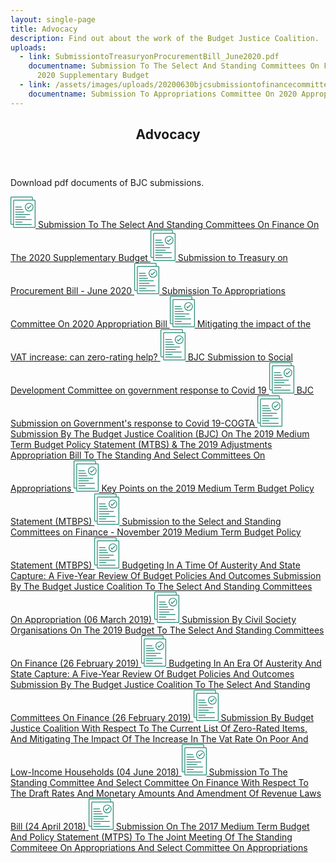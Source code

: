 ```yaml
---
layout: single-page
title: Advocacy
description: Find out about the work of the Budget Justice Coalition.
uploads:
  - link: SubmissiontoTreasuryonProcurementBill_June2020.pdf
    documentname: Submission To The Select And Standing Committees On Finance On The
      2020 Supplementary Budget
  - link: /assets/images/uploads/20200630bjcsubmissiontofinancecommitteesonsupplementarybudget.pdf
    documentname: Submission To Appropriations Committee On 2020 Appropriation Bill
---
```


<div class="component-wrapper">
  <div class="content-container">
    <header class="header-cta">
      <h2 class="section-header">Advocacy</h2>
    </header>
    <!-- <article class="bottom-margin">
      <p>Download pdf documents of BJC submissions.</p>
      {% for pdf in page.uploads %}
      <a href="{{ pdf.link }}" class="download-link" download>
        <svg xmlns="http://www.w3.org/2000/svg" width="40" height="50" viewBox="0 0 40 50"><title>document</title><g id="ae05b3af-da16-4236-99d2-0726b6765807" data-name="Layer 2"><g id="bf02b67b-9ad3-4ecd-b59f-7ad7a3fe1c9e" data-name="Layer 1"><path d="M38.39,5.06H35.73V1.63A1.62,1.62,0,0,0,34.12,0H1.62A1.62,1.62,0,0,0,0,1.63V43.31a1.62,1.62,0,0,0,1.62,1.62H4.28v3.44A1.62,1.62,0,0,0,5.89,50h32.5A1.62,1.62,0,0,0,40,48.37V6.7a1.63,1.63,0,0,0-1.61-1.64ZM1.62,43.71a.4.4,0,0,1-.41-.4V1.63a.41.41,0,0,1,.41-.41h32.5a.41.41,0,0,1,.4.41V5.06H5.89A1.63,1.63,0,0,0,4.28,6.7v37Zm37.17,4.66a.41.41,0,0,1-.4.41H5.89a.42.42,0,0,1-.41-.41V6.7a.41.41,0,0,1,.41-.41h32.5a.4.4,0,0,1,.4.41Z" fill="#238a74"/><path d="M30,9.91a6.89,6.89,0,1,0,6.8,6.89A6.86,6.86,0,0,0,30,9.91Zm0,12.55A5.67,5.67,0,1,1,35.6,16.8,5.64,5.64,0,0,1,30,22.46Z" fill="#238a74"/><path d="M32.44,14.07l-4,4-.8-1.39a.59.59,0,0,0-.82-.22.6.6,0,0,0-.22.83L27.8,19.4a.65.65,0,0,0,.45.3h.08a.56.56,0,0,0,.42-.18l4.54-4.59a.6.6,0,0,0,0-.86.59.59,0,0,0-.85,0Z" fill="#238a74"/><path d="M8.08,17.22h9.48a.61.61,0,0,0,0-1.22H8.08a.61.61,0,0,0,0,1.22Z" fill="#238a74"/><path d="M8.08,21.21H19.53a.61.61,0,0,0,.61-.61.61.61,0,0,0-.61-.61H8.08a.61.61,0,0,0-.61.61A.61.61,0,0,0,8.08,21.21Z" fill="#238a74"/><path d="M8.08,25.2H21.6a.62.62,0,0,0,0-1.23H8.08a.62.62,0,0,0,0,1.23Z" fill="#238a74"/><path d="M8.08,29.18H30.8a.61.61,0,0,0,.61-.61A.61.61,0,0,0,30.8,28H8.08a.61.61,0,0,0-.61.61A.61.61,0,0,0,8.08,29.18Z" fill="#238a74"/><path d="M8.08,33.18H23.76a.61.61,0,0,0,0-1.22H8.08a.61.61,0,0,0,0,1.22Z" fill="#238a74"/><path d="M33.43,36H8.08a.61.61,0,0,0,0,1.22H33.43a.61.61,0,1,0,0-1.22Z" fill="#238a74"/><path d="M8.08,41.16H18.6a.61.61,0,0,0,0-1.22H8.08a.61.61,0,0,0,0,1.22Z" fill="#238a74"/><path d="M33.43,43.93H8.08a.61.61,0,0,0,0,1.22H33.43a.61.61,0,0,0,0-1.22Z" fill="#238a74"/></g></g></svg>
        {{ pdf.documentname }}
        {% endfor %}
      </a>
    </article> -->
    <article class="bottom-margin">
      <p>Download pdf documents of BJC submissions.</p>
      <a href="/assets/downloads/20200630BJCSUBMISSIONTOFINANCECOMMITTEESONSUPPLEMENTARYBUDGET.pdf" class="download-link" download>
        <svg xmlns="http://www.w3.org/2000/svg" width="40" height="50" viewBox="0 0 40 50"><title>document</title><g id="ae05b3af-da16-4236-99d2-0726b6765807" data-name="Layer 2"><g id="bf02b67b-9ad3-4ecd-b59f-7ad7a3fe1c9e" data-name="Layer 1"><path d="M38.39,5.06H35.73V1.63A1.62,1.62,0,0,0,34.12,0H1.62A1.62,1.62,0,0,0,0,1.63V43.31a1.62,1.62,0,0,0,1.62,1.62H4.28v3.44A1.62,1.62,0,0,0,5.89,50h32.5A1.62,1.62,0,0,0,40,48.37V6.7a1.63,1.63,0,0,0-1.61-1.64ZM1.62,43.71a.4.4,0,0,1-.41-.4V1.63a.41.41,0,0,1,.41-.41h32.5a.41.41,0,0,1,.4.41V5.06H5.89A1.63,1.63,0,0,0,4.28,6.7v37Zm37.17,4.66a.41.41,0,0,1-.4.41H5.89a.42.42,0,0,1-.41-.41V6.7a.41.41,0,0,1,.41-.41h32.5a.4.4,0,0,1,.4.41Z" fill="#238a74"/><path d="M30,9.91a6.89,6.89,0,1,0,6.8,6.89A6.86,6.86,0,0,0,30,9.91Zm0,12.55A5.67,5.67,0,1,1,35.6,16.8,5.64,5.64,0,0,1,30,22.46Z" fill="#238a74"/><path d="M32.44,14.07l-4,4-.8-1.39a.59.59,0,0,0-.82-.22.6.6,0,0,0-.22.83L27.8,19.4a.65.65,0,0,0,.45.3h.08a.56.56,0,0,0,.42-.18l4.54-4.59a.6.6,0,0,0,0-.86.59.59,0,0,0-.85,0Z" fill="#238a74"/><path d="M8.08,17.22h9.48a.61.61,0,0,0,0-1.22H8.08a.61.61,0,0,0,0,1.22Z" fill="#238a74"/><path d="M8.08,21.21H19.53a.61.61,0,0,0,.61-.61.61.61,0,0,0-.61-.61H8.08a.61.61,0,0,0-.61.61A.61.61,0,0,0,8.08,21.21Z" fill="#238a74"/><path d="M8.08,25.2H21.6a.62.62,0,0,0,0-1.23H8.08a.62.62,0,0,0,0,1.23Z" fill="#238a74"/><path d="M8.08,29.18H30.8a.61.61,0,0,0,.61-.61A.61.61,0,0,0,30.8,28H8.08a.61.61,0,0,0-.61.61A.61.61,0,0,0,8.08,29.18Z" fill="#238a74"/><path d="M8.08,33.18H23.76a.61.61,0,0,0,0-1.22H8.08a.61.61,0,0,0,0,1.22Z" fill="#238a74"/><path d="M33.43,36H8.08a.61.61,0,0,0,0,1.22H33.43a.61.61,0,1,0,0-1.22Z" fill="#238a74"/><path d="M8.08,41.16H18.6a.61.61,0,0,0,0-1.22H8.08a.61.61,0,0,0,0,1.22Z" fill="#238a74"/><path d="M33.43,43.93H8.08a.61.61,0,0,0,0,1.22H33.43a.61.61,0,0,0,0-1.22Z" fill="#238a74"/></g></g></svg>
        Submission To The Select And Standing Committees On Finance On The 2020 Supplementary Budget
      </a>
      <a href="/assets/downloads/SubmissiontoTreasuryonProcurementBill_June2020.pdf" class="download-link" download>
        <svg xmlns="http://www.w3.org/2000/svg" width="40" height="50" viewBox="0 0 40 50"><title>document</title><g id="ae05b3af-da16-4236-99d2-0726b6765807" data-name="Layer 2"><g id="bf02b67b-9ad3-4ecd-b59f-7ad7a3fe1c9e" data-name="Layer 1"><path d="M38.39,5.06H35.73V1.63A1.62,1.62,0,0,0,34.12,0H1.62A1.62,1.62,0,0,0,0,1.63V43.31a1.62,1.62,0,0,0,1.62,1.62H4.28v3.44A1.62,1.62,0,0,0,5.89,50h32.5A1.62,1.62,0,0,0,40,48.37V6.7a1.63,1.63,0,0,0-1.61-1.64ZM1.62,43.71a.4.4,0,0,1-.41-.4V1.63a.41.41,0,0,1,.41-.41h32.5a.41.41,0,0,1,.4.41V5.06H5.89A1.63,1.63,0,0,0,4.28,6.7v37Zm37.17,4.66a.41.41,0,0,1-.4.41H5.89a.42.42,0,0,1-.41-.41V6.7a.41.41,0,0,1,.41-.41h32.5a.4.4,0,0,1,.4.41Z" fill="#238a74"/><path d="M30,9.91a6.89,6.89,0,1,0,6.8,6.89A6.86,6.86,0,0,0,30,9.91Zm0,12.55A5.67,5.67,0,1,1,35.6,16.8,5.64,5.64,0,0,1,30,22.46Z" fill="#238a74"/><path d="M32.44,14.07l-4,4-.8-1.39a.59.59,0,0,0-.82-.22.6.6,0,0,0-.22.83L27.8,19.4a.65.65,0,0,0,.45.3h.08a.56.56,0,0,0,.42-.18l4.54-4.59a.6.6,0,0,0,0-.86.59.59,0,0,0-.85,0Z" fill="#238a74"/><path d="M8.08,17.22h9.48a.61.61,0,0,0,0-1.22H8.08a.61.61,0,0,0,0,1.22Z" fill="#238a74"/><path d="M8.08,21.21H19.53a.61.61,0,0,0,.61-.61.61.61,0,0,0-.61-.61H8.08a.61.61,0,0,0-.61.61A.61.61,0,0,0,8.08,21.21Z" fill="#238a74"/><path d="M8.08,25.2H21.6a.62.62,0,0,0,0-1.23H8.08a.62.62,0,0,0,0,1.23Z" fill="#238a74"/><path d="M8.08,29.18H30.8a.61.61,0,0,0,.61-.61A.61.61,0,0,0,30.8,28H8.08a.61.61,0,0,0-.61.61A.61.61,0,0,0,8.08,29.18Z" fill="#238a74"/><path d="M8.08,33.18H23.76a.61.61,0,0,0,0-1.22H8.08a.61.61,0,0,0,0,1.22Z" fill="#238a74"/><path d="M33.43,36H8.08a.61.61,0,0,0,0,1.22H33.43a.61.61,0,1,0,0-1.22Z" fill="#238a74"/><path d="M8.08,41.16H18.6a.61.61,0,0,0,0-1.22H8.08a.61.61,0,0,0,0,1.22Z" fill="#238a74"/><path d="M33.43,43.93H8.08a.61.61,0,0,0,0,1.22H33.43a.61.61,0,0,0,0-1.22Z" fill="#238a74"/></g></g></svg>
        Submission to Treasury on Procurement Bill - June 2020
      </a>
      <a href="/assets/downloads/Submission-To-Appropriations-Committee-On-2020-Appropriation-Bill-bjc.pdf" class="download-link" download>
        <svg xmlns="http://www.w3.org/2000/svg" width="40" height="50" viewBox="0 0 40 50"><title>document</title><g id="ae05b3af-da16-4236-99d2-0726b6765807" data-name="Layer 2"><g id="bf02b67b-9ad3-4ecd-b59f-7ad7a3fe1c9e" data-name="Layer 1"><path d="M38.39,5.06H35.73V1.63A1.62,1.62,0,0,0,34.12,0H1.62A1.62,1.62,0,0,0,0,1.63V43.31a1.62,1.62,0,0,0,1.62,1.62H4.28v3.44A1.62,1.62,0,0,0,5.89,50h32.5A1.62,1.62,0,0,0,40,48.37V6.7a1.63,1.63,0,0,0-1.61-1.64ZM1.62,43.71a.4.4,0,0,1-.41-.4V1.63a.41.41,0,0,1,.41-.41h32.5a.41.41,0,0,1,.4.41V5.06H5.89A1.63,1.63,0,0,0,4.28,6.7v37Zm37.17,4.66a.41.41,0,0,1-.4.41H5.89a.42.42,0,0,1-.41-.41V6.7a.41.41,0,0,1,.41-.41h32.5a.4.4,0,0,1,.4.41Z" fill="#238a74"/><path d="M30,9.91a6.89,6.89,0,1,0,6.8,6.89A6.86,6.86,0,0,0,30,9.91Zm0,12.55A5.67,5.67,0,1,1,35.6,16.8,5.64,5.64,0,0,1,30,22.46Z" fill="#238a74"/><path d="M32.44,14.07l-4,4-.8-1.39a.59.59,0,0,0-.82-.22.6.6,0,0,0-.22.83L27.8,19.4a.65.65,0,0,0,.45.3h.08a.56.56,0,0,0,.42-.18l4.54-4.59a.6.6,0,0,0,0-.86.59.59,0,0,0-.85,0Z" fill="#238a74"/><path d="M8.08,17.22h9.48a.61.61,0,0,0,0-1.22H8.08a.61.61,0,0,0,0,1.22Z" fill="#238a74"/><path d="M8.08,21.21H19.53a.61.61,0,0,0,.61-.61.61.61,0,0,0-.61-.61H8.08a.61.61,0,0,0-.61.61A.61.61,0,0,0,8.08,21.21Z" fill="#238a74"/><path d="M8.08,25.2H21.6a.62.62,0,0,0,0-1.23H8.08a.62.62,0,0,0,0,1.23Z" fill="#238a74"/><path d="M8.08,29.18H30.8a.61.61,0,0,0,.61-.61A.61.61,0,0,0,30.8,28H8.08a.61.61,0,0,0-.61.61A.61.61,0,0,0,8.08,29.18Z" fill="#238a74"/><path d="M8.08,33.18H23.76a.61.61,0,0,0,0-1.22H8.08a.61.61,0,0,0,0,1.22Z" fill="#238a74"/><path d="M33.43,36H8.08a.61.61,0,0,0,0,1.22H33.43a.61.61,0,1,0,0-1.22Z" fill="#238a74"/><path d="M8.08,41.16H18.6a.61.61,0,0,0,0-1.22H8.08a.61.61,0,0,0,0,1.22Z" fill="#238a74"/><path d="M33.43,43.93H8.08a.61.61,0,0,0,0,1.22H33.43a.61.61,0,0,0,0-1.22Z" fill="#238a74"/></g></g></svg>
        Submission To Appropriations Committee On 2020 Appropriation Bill
      </a>
      <a href="/assets/downloads/Mitigating-the-impact-of-VAT-increase-by-extending-zero-rating-IEJ-report-09-08-18.pdf" class="download-link" download>
        <svg xmlns="http://www.w3.org/2000/svg" width="40" height="50" viewBox="0 0 40 50"><title>document</title><g id="ae05b3af-da16-4236-99d2-0726b6765807" data-name="Layer 2"><g id="bf02b67b-9ad3-4ecd-b59f-7ad7a3fe1c9e" data-name="Layer 1"><path d="M38.39,5.06H35.73V1.63A1.62,1.62,0,0,0,34.12,0H1.62A1.62,1.62,0,0,0,0,1.63V43.31a1.62,1.62,0,0,0,1.62,1.62H4.28v3.44A1.62,1.62,0,0,0,5.89,50h32.5A1.62,1.62,0,0,0,40,48.37V6.7a1.63,1.63,0,0,0-1.61-1.64ZM1.62,43.71a.4.4,0,0,1-.41-.4V1.63a.41.41,0,0,1,.41-.41h32.5a.41.41,0,0,1,.4.41V5.06H5.89A1.63,1.63,0,0,0,4.28,6.7v37Zm37.17,4.66a.41.41,0,0,1-.4.41H5.89a.42.42,0,0,1-.41-.41V6.7a.41.41,0,0,1,.41-.41h32.5a.4.4,0,0,1,.4.41Z" fill="#238a74"/><path d="M30,9.91a6.89,6.89,0,1,0,6.8,6.89A6.86,6.86,0,0,0,30,9.91Zm0,12.55A5.67,5.67,0,1,1,35.6,16.8,5.64,5.64,0,0,1,30,22.46Z" fill="#238a74"/><path d="M32.44,14.07l-4,4-.8-1.39a.59.59,0,0,0-.82-.22.6.6,0,0,0-.22.83L27.8,19.4a.65.65,0,0,0,.45.3h.08a.56.56,0,0,0,.42-.18l4.54-4.59a.6.6,0,0,0,0-.86.59.59,0,0,0-.85,0Z" fill="#238a74"/><path d="M8.08,17.22h9.48a.61.61,0,0,0,0-1.22H8.08a.61.61,0,0,0,0,1.22Z" fill="#238a74"/><path d="M8.08,21.21H19.53a.61.61,0,0,0,.61-.61.61.61,0,0,0-.61-.61H8.08a.61.61,0,0,0-.61.61A.61.61,0,0,0,8.08,21.21Z" fill="#238a74"/><path d="M8.08,25.2H21.6a.62.62,0,0,0,0-1.23H8.08a.62.62,0,0,0,0,1.23Z" fill="#238a74"/><path d="M8.08,29.18H30.8a.61.61,0,0,0,.61-.61A.61.61,0,0,0,30.8,28H8.08a.61.61,0,0,0-.61.61A.61.61,0,0,0,8.08,29.18Z" fill="#238a74"/><path d="M8.08,33.18H23.76a.61.61,0,0,0,0-1.22H8.08a.61.61,0,0,0,0,1.22Z" fill="#238a74"/><path d="M33.43,36H8.08a.61.61,0,0,0,0,1.22H33.43a.61.61,0,1,0,0-1.22Z" fill="#238a74"/><path d="M8.08,41.16H18.6a.61.61,0,0,0,0-1.22H8.08a.61.61,0,0,0,0,1.22Z" fill="#238a74"/><path d="M33.43,43.93H8.08a.61.61,0,0,0,0,1.22H33.43a.61.61,0,0,0,0-1.22Z" fill="#238a74"/></g></g></svg>
        Mitigating the impact of the VAT increase: can zero-rating help?
      </a>
      <a href="/assets/downloads/BJC-Submission-to-Social-Development-Committee-on-government-response-to-Covid-19.pdf" class="download-link" download>
        <svg xmlns="http://www.w3.org/2000/svg" width="40" height="50" viewBox="0 0 40 50"><title>document</title><g id="ae05b3af-da16-4236-99d2-0726b6765807" data-name="Layer 2"><g id="bf02b67b-9ad3-4ecd-b59f-7ad7a3fe1c9e" data-name="Layer 1"><path d="M38.39,5.06H35.73V1.63A1.62,1.62,0,0,0,34.12,0H1.62A1.62,1.62,0,0,0,0,1.63V43.31a1.62,1.62,0,0,0,1.62,1.62H4.28v3.44A1.62,1.62,0,0,0,5.89,50h32.5A1.62,1.62,0,0,0,40,48.37V6.7a1.63,1.63,0,0,0-1.61-1.64ZM1.62,43.71a.4.4,0,0,1-.41-.4V1.63a.41.41,0,0,1,.41-.41h32.5a.41.41,0,0,1,.4.41V5.06H5.89A1.63,1.63,0,0,0,4.28,6.7v37Zm37.17,4.66a.41.41,0,0,1-.4.41H5.89a.42.42,0,0,1-.41-.41V6.7a.41.41,0,0,1,.41-.41h32.5a.4.4,0,0,1,.4.41Z" fill="#238a74"/><path d="M30,9.91a6.89,6.89,0,1,0,6.8,6.89A6.86,6.86,0,0,0,30,9.91Zm0,12.55A5.67,5.67,0,1,1,35.6,16.8,5.64,5.64,0,0,1,30,22.46Z" fill="#238a74"/><path d="M32.44,14.07l-4,4-.8-1.39a.59.59,0,0,0-.82-.22.6.6,0,0,0-.22.83L27.8,19.4a.65.65,0,0,0,.45.3h.08a.56.56,0,0,0,.42-.18l4.54-4.59a.6.6,0,0,0,0-.86.59.59,0,0,0-.85,0Z" fill="#238a74"/><path d="M8.08,17.22h9.48a.61.61,0,0,0,0-1.22H8.08a.61.61,0,0,0,0,1.22Z" fill="#238a74"/><path d="M8.08,21.21H19.53a.61.61,0,0,0,.61-.61.61.61,0,0,0-.61-.61H8.08a.61.61,0,0,0-.61.61A.61.61,0,0,0,8.08,21.21Z" fill="#238a74"/><path d="M8.08,25.2H21.6a.62.62,0,0,0,0-1.23H8.08a.62.62,0,0,0,0,1.23Z" fill="#238a74"/><path d="M8.08,29.18H30.8a.61.61,0,0,0,.61-.61A.61.61,0,0,0,30.8,28H8.08a.61.61,0,0,0-.61.61A.61.61,0,0,0,8.08,29.18Z" fill="#238a74"/><path d="M8.08,33.18H23.76a.61.61,0,0,0,0-1.22H8.08a.61.61,0,0,0,0,1.22Z" fill="#238a74"/><path d="M33.43,36H8.08a.61.61,0,0,0,0,1.22H33.43a.61.61,0,1,0,0-1.22Z" fill="#238a74"/><path d="M8.08,41.16H18.6a.61.61,0,0,0,0-1.22H8.08a.61.61,0,0,0,0,1.22Z" fill="#238a74"/><path d="M33.43,43.93H8.08a.61.61,0,0,0,0,1.22H33.43a.61.61,0,0,0,0-1.22Z" fill="#238a74"/></g></g></svg>
        BJC Submission to Social Development Committee on government response to Covid 19
      </a>
      <a href="/assets/downloads/BJC-Submission-on-Governments-response to-Covid-19-COGTA.pdf" class="download-link" download>
        <svg xmlns="http://www.w3.org/2000/svg" width="40" height="50" viewBox="0 0 40 50"><title>document</title><g id="ae05b3af-da16-4236-99d2-0726b6765807" data-name="Layer 2"><g id="bf02b67b-9ad3-4ecd-b59f-7ad7a3fe1c9e" data-name="Layer 1"><path d="M38.39,5.06H35.73V1.63A1.62,1.62,0,0,0,34.12,0H1.62A1.62,1.62,0,0,0,0,1.63V43.31a1.62,1.62,0,0,0,1.62,1.62H4.28v3.44A1.62,1.62,0,0,0,5.89,50h32.5A1.62,1.62,0,0,0,40,48.37V6.7a1.63,1.63,0,0,0-1.61-1.64ZM1.62,43.71a.4.4,0,0,1-.41-.4V1.63a.41.41,0,0,1,.41-.41h32.5a.41.41,0,0,1,.4.41V5.06H5.89A1.63,1.63,0,0,0,4.28,6.7v37Zm37.17,4.66a.41.41,0,0,1-.4.41H5.89a.42.42,0,0,1-.41-.41V6.7a.41.41,0,0,1,.41-.41h32.5a.4.4,0,0,1,.4.41Z" fill="#238a74"/><path d="M30,9.91a6.89,6.89,0,1,0,6.8,6.89A6.86,6.86,0,0,0,30,9.91Zm0,12.55A5.67,5.67,0,1,1,35.6,16.8,5.64,5.64,0,0,1,30,22.46Z" fill="#238a74"/><path d="M32.44,14.07l-4,4-.8-1.39a.59.59,0,0,0-.82-.22.6.6,0,0,0-.22.83L27.8,19.4a.65.65,0,0,0,.45.3h.08a.56.56,0,0,0,.42-.18l4.54-4.59a.6.6,0,0,0,0-.86.59.59,0,0,0-.85,0Z" fill="#238a74"/><path d="M8.08,17.22h9.48a.61.61,0,0,0,0-1.22H8.08a.61.61,0,0,0,0,1.22Z" fill="#238a74"/><path d="M8.08,21.21H19.53a.61.61,0,0,0,.61-.61.61.61,0,0,0-.61-.61H8.08a.61.61,0,0,0-.61.61A.61.61,0,0,0,8.08,21.21Z" fill="#238a74"/><path d="M8.08,25.2H21.6a.62.62,0,0,0,0-1.23H8.08a.62.62,0,0,0,0,1.23Z" fill="#238a74"/><path d="M8.08,29.18H30.8a.61.61,0,0,0,.61-.61A.61.61,0,0,0,30.8,28H8.08a.61.61,0,0,0-.61.61A.61.61,0,0,0,8.08,29.18Z" fill="#238a74"/><path d="M8.08,33.18H23.76a.61.61,0,0,0,0-1.22H8.08a.61.61,0,0,0,0,1.22Z" fill="#238a74"/><path d="M33.43,36H8.08a.61.61,0,0,0,0,1.22H33.43a.61.61,0,1,0,0-1.22Z" fill="#238a74"/><path d="M8.08,41.16H18.6a.61.61,0,0,0,0-1.22H8.08a.61.61,0,0,0,0,1.22Z" fill="#238a74"/><path d="M33.43,43.93H8.08a.61.61,0,0,0,0,1.22H33.43a.61.61,0,0,0,0-1.22Z" fill="#238a74"/></g></g></svg>
        BJC Submission on Government's response to Covid 19-COGTA
      </a>
      <a href="/assets/downloads/Final-2019-Appropriations-Submission-by-the-budget-justice-coalition.pdf" class="download-link" download>
        <svg xmlns="http://www.w3.org/2000/svg" width="40" height="50" viewBox="0 0 40 50"><title>document</title><g id="ae05b3af-da16-4236-99d2-0726b6765807" data-name="Layer 2"><g id="bf02b67b-9ad3-4ecd-b59f-7ad7a3fe1c9e" data-name="Layer 1"><path d="M38.39,5.06H35.73V1.63A1.62,1.62,0,0,0,34.12,0H1.62A1.62,1.62,0,0,0,0,1.63V43.31a1.62,1.62,0,0,0,1.62,1.62H4.28v3.44A1.62,1.62,0,0,0,5.89,50h32.5A1.62,1.62,0,0,0,40,48.37V6.7a1.63,1.63,0,0,0-1.61-1.64ZM1.62,43.71a.4.4,0,0,1-.41-.4V1.63a.41.41,0,0,1,.41-.41h32.5a.41.41,0,0,1,.4.41V5.06H5.89A1.63,1.63,0,0,0,4.28,6.7v37Zm37.17,4.66a.41.41,0,0,1-.4.41H5.89a.42.42,0,0,1-.41-.41V6.7a.41.41,0,0,1,.41-.41h32.5a.4.4,0,0,1,.4.41Z" fill="#238a74"/><path d="M30,9.91a6.89,6.89,0,1,0,6.8,6.89A6.86,6.86,0,0,0,30,9.91Zm0,12.55A5.67,5.67,0,1,1,35.6,16.8,5.64,5.64,0,0,1,30,22.46Z" fill="#238a74"/><path d="M32.44,14.07l-4,4-.8-1.39a.59.59,0,0,0-.82-.22.6.6,0,0,0-.22.83L27.8,19.4a.65.65,0,0,0,.45.3h.08a.56.56,0,0,0,.42-.18l4.54-4.59a.6.6,0,0,0,0-.86.59.59,0,0,0-.85,0Z" fill="#238a74"/><path d="M8.08,17.22h9.48a.61.61,0,0,0,0-1.22H8.08a.61.61,0,0,0,0,1.22Z" fill="#238a74"/><path d="M8.08,21.21H19.53a.61.61,0,0,0,.61-.61.61.61,0,0,0-.61-.61H8.08a.61.61,0,0,0-.61.61A.61.61,0,0,0,8.08,21.21Z" fill="#238a74"/><path d="M8.08,25.2H21.6a.62.62,0,0,0,0-1.23H8.08a.62.62,0,0,0,0,1.23Z" fill="#238a74"/><path d="M8.08,29.18H30.8a.61.61,0,0,0,.61-.61A.61.61,0,0,0,30.8,28H8.08a.61.61,0,0,0-.61.61A.61.61,0,0,0,8.08,29.18Z" fill="#238a74"/><path d="M8.08,33.18H23.76a.61.61,0,0,0,0-1.22H8.08a.61.61,0,0,0,0,1.22Z" fill="#238a74"/><path d="M33.43,36H8.08a.61.61,0,0,0,0,1.22H33.43a.61.61,0,1,0,0-1.22Z" fill="#238a74"/><path d="M8.08,41.16H18.6a.61.61,0,0,0,0-1.22H8.08a.61.61,0,0,0,0,1.22Z" fill="#238a74"/><path d="M33.43,43.93H8.08a.61.61,0,0,0,0,1.22H33.43a.61.61,0,0,0,0-1.22Z" fill="#238a74"/></g></g></svg>
        Submission By The Budget Justice Coalition (BJC) On The 2019 Medium Term Budget Policy Statement (MTBS) &amp; The 2019 Adjustments Appropriation Bill To The Standing And Select Committees On Appropriations
      </a>
      <a href="/assets/downloads/2019-11-BJC-Key-Points-from-the-MTBPS.pdf" class="download-link" download>
        <svg xmlns="http://www.w3.org/2000/svg" width="40" height="50" viewBox="0 0 40 50"><title>document</title><g id="ae05b3af-da16-4236-99d2-0726b6765807" data-name="Layer 2"><g id="bf02b67b-9ad3-4ecd-b59f-7ad7a3fe1c9e" data-name="Layer 1"><path d="M38.39,5.06H35.73V1.63A1.62,1.62,0,0,0,34.12,0H1.62A1.62,1.62,0,0,0,0,1.63V43.31a1.62,1.62,0,0,0,1.62,1.62H4.28v3.44A1.62,1.62,0,0,0,5.89,50h32.5A1.62,1.62,0,0,0,40,48.37V6.7a1.63,1.63,0,0,0-1.61-1.64ZM1.62,43.71a.4.4,0,0,1-.41-.4V1.63a.41.41,0,0,1,.41-.41h32.5a.41.41,0,0,1,.4.41V5.06H5.89A1.63,1.63,0,0,0,4.28,6.7v37Zm37.17,4.66a.41.41,0,0,1-.4.41H5.89a.42.42,0,0,1-.41-.41V6.7a.41.41,0,0,1,.41-.41h32.5a.4.4,0,0,1,.4.41Z" fill="#238a74"/><path d="M30,9.91a6.89,6.89,0,1,0,6.8,6.89A6.86,6.86,0,0,0,30,9.91Zm0,12.55A5.67,5.67,0,1,1,35.6,16.8,5.64,5.64,0,0,1,30,22.46Z" fill="#238a74"/><path d="M32.44,14.07l-4,4-.8-1.39a.59.59,0,0,0-.82-.22.6.6,0,0,0-.22.83L27.8,19.4a.65.65,0,0,0,.45.3h.08a.56.56,0,0,0,.42-.18l4.54-4.59a.6.6,0,0,0,0-.86.59.59,0,0,0-.85,0Z" fill="#238a74"/><path d="M8.08,17.22h9.48a.61.61,0,0,0,0-1.22H8.08a.61.61,0,0,0,0,1.22Z" fill="#238a74"/><path d="M8.08,21.21H19.53a.61.61,0,0,0,.61-.61.61.61,0,0,0-.61-.61H8.08a.61.61,0,0,0-.61.61A.61.61,0,0,0,8.08,21.21Z" fill="#238a74"/><path d="M8.08,25.2H21.6a.62.62,0,0,0,0-1.23H8.08a.62.62,0,0,0,0,1.23Z" fill="#238a74"/><path d="M8.08,29.18H30.8a.61.61,0,0,0,.61-.61A.61.61,0,0,0,30.8,28H8.08a.61.61,0,0,0-.61.61A.61.61,0,0,0,8.08,29.18Z" fill="#238a74"/><path d="M8.08,33.18H23.76a.61.61,0,0,0,0-1.22H8.08a.61.61,0,0,0,0,1.22Z" fill="#238a74"/><path d="M33.43,36H8.08a.61.61,0,0,0,0,1.22H33.43a.61.61,0,1,0,0-1.22Z" fill="#238a74"/><path d="M8.08,41.16H18.6a.61.61,0,0,0,0-1.22H8.08a.61.61,0,0,0,0,1.22Z" fill="#238a74"/><path d="M33.43,43.93H8.08a.61.61,0,0,0,0,1.22H33.43a.61.61,0,0,0,0-1.22Z" fill="#238a74"/></g></g></svg>
        Key Points on the 2019 Medium Term Budget Policy Statement (MTBPS)
      </a>
      <a href="/assets/downloads/BJC-MTBPS-Finance-Submission-2019.pdf" class="download-link" download>
        <svg xmlns="http://www.w3.org/2000/svg" width="40" height="50" viewBox="0 0 40 50"><title>document</title><g id="ae05b3af-da16-4236-99d2-0726b6765807" data-name="Layer 2"><g id="bf02b67b-9ad3-4ecd-b59f-7ad7a3fe1c9e" data-name="Layer 1"><path d="M38.39,5.06H35.73V1.63A1.62,1.62,0,0,0,34.12,0H1.62A1.62,1.62,0,0,0,0,1.63V43.31a1.62,1.62,0,0,0,1.62,1.62H4.28v3.44A1.62,1.62,0,0,0,5.89,50h32.5A1.62,1.62,0,0,0,40,48.37V6.7a1.63,1.63,0,0,0-1.61-1.64ZM1.62,43.71a.4.4,0,0,1-.41-.4V1.63a.41.41,0,0,1,.41-.41h32.5a.41.41,0,0,1,.4.41V5.06H5.89A1.63,1.63,0,0,0,4.28,6.7v37Zm37.17,4.66a.41.41,0,0,1-.4.41H5.89a.42.42,0,0,1-.41-.41V6.7a.41.41,0,0,1,.41-.41h32.5a.4.4,0,0,1,.4.41Z" fill="#238a74"/><path d="M30,9.91a6.89,6.89,0,1,0,6.8,6.89A6.86,6.86,0,0,0,30,9.91Zm0,12.55A5.67,5.67,0,1,1,35.6,16.8,5.64,5.64,0,0,1,30,22.46Z" fill="#238a74"/><path d="M32.44,14.07l-4,4-.8-1.39a.59.59,0,0,0-.82-.22.6.6,0,0,0-.22.83L27.8,19.4a.65.65,0,0,0,.45.3h.08a.56.56,0,0,0,.42-.18l4.54-4.59a.6.6,0,0,0,0-.86.59.59,0,0,0-.85,0Z" fill="#238a74"/><path d="M8.08,17.22h9.48a.61.61,0,0,0,0-1.22H8.08a.61.61,0,0,0,0,1.22Z" fill="#238a74"/><path d="M8.08,21.21H19.53a.61.61,0,0,0,.61-.61.61.61,0,0,0-.61-.61H8.08a.61.61,0,0,0-.61.61A.61.61,0,0,0,8.08,21.21Z" fill="#238a74"/><path d="M8.08,25.2H21.6a.62.62,0,0,0,0-1.23H8.08a.62.62,0,0,0,0,1.23Z" fill="#238a74"/><path d="M8.08,29.18H30.8a.61.61,0,0,0,.61-.61A.61.61,0,0,0,30.8,28H8.08a.61.61,0,0,0-.61.61A.61.61,0,0,0,8.08,29.18Z" fill="#238a74"/><path d="M8.08,33.18H23.76a.61.61,0,0,0,0-1.22H8.08a.61.61,0,0,0,0,1.22Z" fill="#238a74"/><path d="M33.43,36H8.08a.61.61,0,0,0,0,1.22H33.43a.61.61,0,1,0,0-1.22Z" fill="#238a74"/><path d="M8.08,41.16H18.6a.61.61,0,0,0,0-1.22H8.08a.61.61,0,0,0,0,1.22Z" fill="#238a74"/><path d="M33.43,43.93H8.08a.61.61,0,0,0,0,1.22H33.43a.61.61,0,0,0,0-1.22Z" fill="#238a74"/></g></g></svg>
        Submission to the Select and Standing Committees on Finance - November 2019 Medium Term Budget Policy Statement (MTBPS)
      </a>
      <a href="/assets/downloads/Submission-to-Select-and-Standing-Committees-on-Appropriations-06-March-2019.pdf" class="download-link" download>
        <svg xmlns="http://www.w3.org/2000/svg" width="40" height="50" viewBox="0 0 40 50"><title>document</title><g id="ae05b3af-da16-4236-99d2-0726b6765807" data-name="Layer 2"><g id="bf02b67b-9ad3-4ecd-b59f-7ad7a3fe1c9e" data-name="Layer 1"><path d="M38.39,5.06H35.73V1.63A1.62,1.62,0,0,0,34.12,0H1.62A1.62,1.62,0,0,0,0,1.63V43.31a1.62,1.62,0,0,0,1.62,1.62H4.28v3.44A1.62,1.62,0,0,0,5.89,50h32.5A1.62,1.62,0,0,0,40,48.37V6.7a1.63,1.63,0,0,0-1.61-1.64ZM1.62,43.71a.4.4,0,0,1-.41-.4V1.63a.41.41,0,0,1,.41-.41h32.5a.41.41,0,0,1,.4.41V5.06H5.89A1.63,1.63,0,0,0,4.28,6.7v37Zm37.17,4.66a.41.41,0,0,1-.4.41H5.89a.42.42,0,0,1-.41-.41V6.7a.41.41,0,0,1,.41-.41h32.5a.4.4,0,0,1,.4.41Z" fill="#238a74"/><path d="M30,9.91a6.89,6.89,0,1,0,6.8,6.89A6.86,6.86,0,0,0,30,9.91Zm0,12.55A5.67,5.67,0,1,1,35.6,16.8,5.64,5.64,0,0,1,30,22.46Z" fill="#238a74"/><path d="M32.44,14.07l-4,4-.8-1.39a.59.59,0,0,0-.82-.22.6.6,0,0,0-.22.83L27.8,19.4a.65.65,0,0,0,.45.3h.08a.56.56,0,0,0,.42-.18l4.54-4.59a.6.6,0,0,0,0-.86.59.59,0,0,0-.85,0Z" fill="#238a74"/><path d="M8.08,17.22h9.48a.61.61,0,0,0,0-1.22H8.08a.61.61,0,0,0,0,1.22Z" fill="#238a74"/><path d="M8.08,21.21H19.53a.61.61,0,0,0,.61-.61.61.61,0,0,0-.61-.61H8.08a.61.61,0,0,0-.61.61A.61.61,0,0,0,8.08,21.21Z" fill="#238a74"/><path d="M8.08,25.2H21.6a.62.62,0,0,0,0-1.23H8.08a.62.62,0,0,0,0,1.23Z" fill="#238a74"/><path d="M8.08,29.18H30.8a.61.61,0,0,0,.61-.61A.61.61,0,0,0,30.8,28H8.08a.61.61,0,0,0-.61.61A.61.61,0,0,0,8.08,29.18Z" fill="#238a74"/><path d="M8.08,33.18H23.76a.61.61,0,0,0,0-1.22H8.08a.61.61,0,0,0,0,1.22Z" fill="#238a74"/><path d="M33.43,36H8.08a.61.61,0,0,0,0,1.22H33.43a.61.61,0,1,0,0-1.22Z" fill="#238a74"/><path d="M8.08,41.16H18.6a.61.61,0,0,0,0-1.22H8.08a.61.61,0,0,0,0,1.22Z" fill="#238a74"/><path d="M33.43,43.93H8.08a.61.61,0,0,0,0,1.22H33.43a.61.61,0,0,0,0-1.22Z" fill="#238a74"/></g></g></svg>
        Budgeting In A Time Of Austerity And State Capture: A Five-Year Review Of Budget Policies And Outcomes Submission By The Budget Justice Coalition To The Select And Standing Committees On Appropriation (06 March 2019)
      </a>
      <a href="/assets/downloads/Submission-by-Civil-Society-Organisations-on-the-2019-Budget.pdf" class="download-link" download>
        <svg xmlns="http://www.w3.org/2000/svg" width="40" height="50" viewBox="0 0 40 50"><title>document</title><g id="ae05b3af-da16-4236-99d2-0726b6765807" data-name="Layer 2"><g id="bf02b67b-9ad3-4ecd-b59f-7ad7a3fe1c9e" data-name="Layer 1"><path d="M38.39,5.06H35.73V1.63A1.62,1.62,0,0,0,34.12,0H1.62A1.62,1.62,0,0,0,0,1.63V43.31a1.62,1.62,0,0,0,1.62,1.62H4.28v3.44A1.62,1.62,0,0,0,5.89,50h32.5A1.62,1.62,0,0,0,40,48.37V6.7a1.63,1.63,0,0,0-1.61-1.64ZM1.62,43.71a.4.4,0,0,1-.41-.4V1.63a.41.41,0,0,1,.41-.41h32.5a.41.41,0,0,1,.4.41V5.06H5.89A1.63,1.63,0,0,0,4.28,6.7v37Zm37.17,4.66a.41.41,0,0,1-.4.41H5.89a.42.42,0,0,1-.41-.41V6.7a.41.41,0,0,1,.41-.41h32.5a.4.4,0,0,1,.4.41Z" fill="#238a74"/><path d="M30,9.91a6.89,6.89,0,1,0,6.8,6.89A6.86,6.86,0,0,0,30,9.91Zm0,12.55A5.67,5.67,0,1,1,35.6,16.8,5.64,5.64,0,0,1,30,22.46Z" fill="#238a74"/><path d="M32.44,14.07l-4,4-.8-1.39a.59.59,0,0,0-.82-.22.6.6,0,0,0-.22.83L27.8,19.4a.65.65,0,0,0,.45.3h.08a.56.56,0,0,0,.42-.18l4.54-4.59a.6.6,0,0,0,0-.86.59.59,0,0,0-.85,0Z" fill="#238a74"/><path d="M8.08,17.22h9.48a.61.61,0,0,0,0-1.22H8.08a.61.61,0,0,0,0,1.22Z" fill="#238a74"/><path d="M8.08,21.21H19.53a.61.61,0,0,0,.61-.61.61.61,0,0,0-.61-.61H8.08a.61.61,0,0,0-.61.61A.61.61,0,0,0,8.08,21.21Z" fill="#238a74"/><path d="M8.08,25.2H21.6a.62.62,0,0,0,0-1.23H8.08a.62.62,0,0,0,0,1.23Z" fill="#238a74"/><path d="M8.08,29.18H30.8a.61.61,0,0,0,.61-.61A.61.61,0,0,0,30.8,28H8.08a.61.61,0,0,0-.61.61A.61.61,0,0,0,8.08,29.18Z" fill="#238a74"/><path d="M8.08,33.18H23.76a.61.61,0,0,0,0-1.22H8.08a.61.61,0,0,0,0,1.22Z" fill="#238a74"/><path d="M33.43,36H8.08a.61.61,0,0,0,0,1.22H33.43a.61.61,0,1,0,0-1.22Z" fill="#238a74"/><path d="M8.08,41.16H18.6a.61.61,0,0,0,0-1.22H8.08a.61.61,0,0,0,0,1.22Z" fill="#238a74"/><path d="M33.43,43.93H8.08a.61.61,0,0,0,0,1.22H33.43a.61.61,0,0,0,0-1.22Z" fill="#238a74"/></g></g></svg>
        Submission By Civil Society Organisations On The 2019 Budget To The Select And Standing Committees On Finance (26 February 2019)
      </a>
      <a href="/assets/downloads/Budget-Justice-Coalition-5-year-Review-Submission-to-Finance-Committees.pdf" class="download-link" download>
        <svg xmlns="http://www.w3.org/2000/svg" width="40" height="50" viewBox="0 0 40 50"><title>document</title><g id="ae05b3af-da16-4236-99d2-0726b6765807" data-name="Layer 2"><g id="bf02b67b-9ad3-4ecd-b59f-7ad7a3fe1c9e" data-name="Layer 1"><path d="M38.39,5.06H35.73V1.63A1.62,1.62,0,0,0,34.12,0H1.62A1.62,1.62,0,0,0,0,1.63V43.31a1.62,1.62,0,0,0,1.62,1.62H4.28v3.44A1.62,1.62,0,0,0,5.89,50h32.5A1.62,1.62,0,0,0,40,48.37V6.7a1.63,1.63,0,0,0-1.61-1.64ZM1.62,43.71a.4.4,0,0,1-.41-.4V1.63a.41.41,0,0,1,.41-.41h32.5a.41.41,0,0,1,.4.41V5.06H5.89A1.63,1.63,0,0,0,4.28,6.7v37Zm37.17,4.66a.41.41,0,0,1-.4.41H5.89a.42.42,0,0,1-.41-.41V6.7a.41.41,0,0,1,.41-.41h32.5a.4.4,0,0,1,.4.41Z" fill="#238a74"/><path d="M30,9.91a6.89,6.89,0,1,0,6.8,6.89A6.86,6.86,0,0,0,30,9.91Zm0,12.55A5.67,5.67,0,1,1,35.6,16.8,5.64,5.64,0,0,1,30,22.46Z" fill="#238a74"/><path d="M32.44,14.07l-4,4-.8-1.39a.59.59,0,0,0-.82-.22.6.6,0,0,0-.22.83L27.8,19.4a.65.65,0,0,0,.45.3h.08a.56.56,0,0,0,.42-.18l4.54-4.59a.6.6,0,0,0,0-.86.59.59,0,0,0-.85,0Z" fill="#238a74"/><path d="M8.08,17.22h9.48a.61.61,0,0,0,0-1.22H8.08a.61.61,0,0,0,0,1.22Z" fill="#238a74"/><path d="M8.08,21.21H19.53a.61.61,0,0,0,.61-.61.61.61,0,0,0-.61-.61H8.08a.61.61,0,0,0-.61.61A.61.61,0,0,0,8.08,21.21Z" fill="#238a74"/><path d="M8.08,25.2H21.6a.62.62,0,0,0,0-1.23H8.08a.62.62,0,0,0,0,1.23Z" fill="#238a74"/><path d="M8.08,29.18H30.8a.61.61,0,0,0,.61-.61A.61.61,0,0,0,30.8,28H8.08a.61.61,0,0,0-.61.61A.61.61,0,0,0,8.08,29.18Z" fill="#238a74"/><path d="M8.08,33.18H23.76a.61.61,0,0,0,0-1.22H8.08a.61.61,0,0,0,0,1.22Z" fill="#238a74"/><path d="M33.43,36H8.08a.61.61,0,0,0,0,1.22H33.43a.61.61,0,1,0,0-1.22Z" fill="#238a74"/><path d="M8.08,41.16H18.6a.61.61,0,0,0,0-1.22H8.08a.61.61,0,0,0,0,1.22Z" fill="#238a74"/><path d="M33.43,43.93H8.08a.61.61,0,0,0,0,1.22H33.43a.61.61,0,0,0,0-1.22Z" fill="#238a74"/></g></g></svg>
        Budgeting In An Era Of Austerity And State Capture: A Five-Year Review Of Budget Policies And Outcomes Submission By The Budget Justice Coalition To The Select And Standing Committees On Finance (26 February 2019)
      </a>
      <a href="Submission-by-Budget-Justice-Coalition-to-exper-panel.pdf" class="download-link" download>
          <svg xmlns="http://www.w3.org/2000/svg" width="40" height="50" viewBox="0 0 40 50"><title>document</title><g id="ae05b3af-da16-4236-99d2-0726b6765807" data-name="Layer 2"><g id="bf02b67b-9ad3-4ecd-b59f-7ad7a3fe1c9e" data-name="Layer 1"><path d="M38.39,5.06H35.73V1.63A1.62,1.62,0,0,0,34.12,0H1.62A1.62,1.62,0,0,0,0,1.63V43.31a1.62,1.62,0,0,0,1.62,1.62H4.28v3.44A1.62,1.62,0,0,0,5.89,50h32.5A1.62,1.62,0,0,0,40,48.37V6.7a1.63,1.63,0,0,0-1.61-1.64ZM1.62,43.71a.4.4,0,0,1-.41-.4V1.63a.41.41,0,0,1,.41-.41h32.5a.41.41,0,0,1,.4.41V5.06H5.89A1.63,1.63,0,0,0,4.28,6.7v37Zm37.17,4.66a.41.41,0,0,1-.4.41H5.89a.42.42,0,0,1-.41-.41V6.7a.41.41,0,0,1,.41-.41h32.5a.4.4,0,0,1,.4.41Z" fill="#238a74"/><path d="M30,9.91a6.89,6.89,0,1,0,6.8,6.89A6.86,6.86,0,0,0,30,9.91Zm0,12.55A5.67,5.67,0,1,1,35.6,16.8,5.64,5.64,0,0,1,30,22.46Z" fill="#238a74"/><path d="M32.44,14.07l-4,4-.8-1.39a.59.59,0,0,0-.82-.22.6.6,0,0,0-.22.83L27.8,19.4a.65.65,0,0,0,.45.3h.08a.56.56,0,0,0,.42-.18l4.54-4.59a.6.6,0,0,0,0-.86.59.59,0,0,0-.85,0Z" fill="#238a74"/><path d="M8.08,17.22h9.48a.61.61,0,0,0,0-1.22H8.08a.61.61,0,0,0,0,1.22Z" fill="#238a74"/><path d="M8.08,21.21H19.53a.61.61,0,0,0,.61-.61.61.61,0,0,0-.61-.61H8.08a.61.61,0,0,0-.61.61A.61.61,0,0,0,8.08,21.21Z" fill="#238a74"/><path d="M8.08,25.2H21.6a.62.62,0,0,0,0-1.23H8.08a.62.62,0,0,0,0,1.23Z" fill="#238a74"/><path d="M8.08,29.18H30.8a.61.61,0,0,0,.61-.61A.61.61,0,0,0,30.8,28H8.08a.61.61,0,0,0-.61.61A.61.61,0,0,0,8.08,29.18Z" fill="#238a74"/><path d="M8.08,33.18H23.76a.61.61,0,0,0,0-1.22H8.08a.61.61,0,0,0,0,1.22Z" fill="#238a74"/><path d="M33.43,36H8.08a.61.61,0,0,0,0,1.22H33.43a.61.61,0,1,0,0-1.22Z" fill="#238a74"/><path d="M8.08,41.16H18.6a.61.61,0,0,0,0-1.22H8.08a.61.61,0,0,0,0,1.22Z" fill="#238a74"/><path d="M33.43,43.93H8.08a.61.61,0,0,0,0,1.22H33.43a.61.61,0,0,0,0-1.22Z" fill="#238a74"/></g></g></svg>
        Submission By Budget Justice Coalition With Respect To The Current List Of Zero-Rated Items, And Mitigating The Impact Of The Increase In The Vat Rate On Poor And Low-Income Households (04 June 2018)
      </a>
      <a href="/assets/downloads/Parliamentary-submission-in-response-to-Monetary-Bil-24-04-18.pdf" class="download-link" download>
        <svg xmlns="http://www.w3.org/2000/svg" width="40" height="50" viewBox="0 0 40 50"><title>document</title><g id="ae05b3af-da16-4236-99d2-0726b6765807" data-name="Layer 2"><g id="bf02b67b-9ad3-4ecd-b59f-7ad7a3fe1c9e" data-name="Layer 1"><path d="M38.39,5.06H35.73V1.63A1.62,1.62,0,0,0,34.12,0H1.62A1.62,1.62,0,0,0,0,1.63V43.31a1.62,1.62,0,0,0,1.62,1.62H4.28v3.44A1.62,1.62,0,0,0,5.89,50h32.5A1.62,1.62,0,0,0,40,48.37V6.7a1.63,1.63,0,0,0-1.61-1.64ZM1.62,43.71a.4.4,0,0,1-.41-.4V1.63a.41.41,0,0,1,.41-.41h32.5a.41.41,0,0,1,.4.41V5.06H5.89A1.63,1.63,0,0,0,4.28,6.7v37Zm37.17,4.66a.41.41,0,0,1-.4.41H5.89a.42.42,0,0,1-.41-.41V6.7a.41.41,0,0,1,.41-.41h32.5a.4.4,0,0,1,.4.41Z" fill="#238a74"/><path d="M30,9.91a6.89,6.89,0,1,0,6.8,6.89A6.86,6.86,0,0,0,30,9.91Zm0,12.55A5.67,5.67,0,1,1,35.6,16.8,5.64,5.64,0,0,1,30,22.46Z" fill="#238a74"/><path d="M32.44,14.07l-4,4-.8-1.39a.59.59,0,0,0-.82-.22.6.6,0,0,0-.22.83L27.8,19.4a.65.65,0,0,0,.45.3h.08a.56.56,0,0,0,.42-.18l4.54-4.59a.6.6,0,0,0,0-.86.59.59,0,0,0-.85,0Z" fill="#238a74"/><path d="M8.08,17.22h9.48a.61.61,0,0,0,0-1.22H8.08a.61.61,0,0,0,0,1.22Z" fill="#238a74"/><path d="M8.08,21.21H19.53a.61.61,0,0,0,.61-.61.61.61,0,0,0-.61-.61H8.08a.61.61,0,0,0-.61.61A.61.61,0,0,0,8.08,21.21Z" fill="#238a74"/><path d="M8.08,25.2H21.6a.62.62,0,0,0,0-1.23H8.08a.62.62,0,0,0,0,1.23Z" fill="#238a74"/><path d="M8.08,29.18H30.8a.61.61,0,0,0,.61-.61A.61.61,0,0,0,30.8,28H8.08a.61.61,0,0,0-.61.61A.61.61,0,0,0,8.08,29.18Z" fill="#238a74"/><path d="M8.08,33.18H23.76a.61.61,0,0,0,0-1.22H8.08a.61.61,0,0,0,0,1.22Z" fill="#238a74"/><path d="M33.43,36H8.08a.61.61,0,0,0,0,1.22H33.43a.61.61,0,1,0,0-1.22Z" fill="#238a74"/><path d="M8.08,41.16H18.6a.61.61,0,0,0,0-1.22H8.08a.61.61,0,0,0,0,1.22Z" fill="#238a74"/><path d="M33.43,43.93H8.08a.61.61,0,0,0,0,1.22H33.43a.61.61,0,0,0,0-1.22Z" fill="#238a74"/></g></g></svg>
        Submission To The Standing Committee And Select Committee On Finance With Respect To The Draft Rates And Monetary Amounts And Amendment Of Revenue Laws Bill (24 April 2018)
      </a>
      <a href="/assets/downloads/JOINT-CSO-Submission-to-Parliament-on-2017-MTBPS-8-November-2017.pdf" class="download-link" download>
        <svg xmlns="http://www.w3.org/2000/svg" width="40" height="50" viewBox="0 0 40 50"><title>document</title><g id="ae05b3af-da16-4236-99d2-0726b6765807" data-name="Layer 2"><g id="bf02b67b-9ad3-4ecd-b59f-7ad7a3fe1c9e" data-name="Layer 1"><path d="M38.39,5.06H35.73V1.63A1.62,1.62,0,0,0,34.12,0H1.62A1.62,1.62,0,0,0,0,1.63V43.31a1.62,1.62,0,0,0,1.62,1.62H4.28v3.44A1.62,1.62,0,0,0,5.89,50h32.5A1.62,1.62,0,0,0,40,48.37V6.7a1.63,1.63,0,0,0-1.61-1.64ZM1.62,43.71a.4.4,0,0,1-.41-.4V1.63a.41.41,0,0,1,.41-.41h32.5a.41.41,0,0,1,.4.41V5.06H5.89A1.63,1.63,0,0,0,4.28,6.7v37Zm37.17,4.66a.41.41,0,0,1-.4.41H5.89a.42.42,0,0,1-.41-.41V6.7a.41.41,0,0,1,.41-.41h32.5a.4.4,0,0,1,.4.41Z" fill="#238a74"/><path d="M30,9.91a6.89,6.89,0,1,0,6.8,6.89A6.86,6.86,0,0,0,30,9.91Zm0,12.55A5.67,5.67,0,1,1,35.6,16.8,5.64,5.64,0,0,1,30,22.46Z" fill="#238a74"/><path d="M32.44,14.07l-4,4-.8-1.39a.59.59,0,0,0-.82-.22.6.6,0,0,0-.22.83L27.8,19.4a.65.65,0,0,0,.45.3h.08a.56.56,0,0,0,.42-.18l4.54-4.59a.6.6,0,0,0,0-.86.59.59,0,0,0-.85,0Z" fill="#238a74"/><path d="M8.08,17.22h9.48a.61.61,0,0,0,0-1.22H8.08a.61.61,0,0,0,0,1.22Z" fill="#238a74"/><path d="M8.08,21.21H19.53a.61.61,0,0,0,.61-.61.61.61,0,0,0-.61-.61H8.08a.61.61,0,0,0-.61.61A.61.61,0,0,0,8.08,21.21Z" fill="#238a74"/><path d="M8.08,25.2H21.6a.62.62,0,0,0,0-1.23H8.08a.62.62,0,0,0,0,1.23Z" fill="#238a74"/><path d="M8.08,29.18H30.8a.61.61,0,0,0,.61-.61A.61.61,0,0,0,30.8,28H8.08a.61.61,0,0,0-.61.61A.61.61,0,0,0,8.08,29.18Z" fill="#238a74"/><path d="M8.08,33.18H23.76a.61.61,0,0,0,0-1.22H8.08a.61.61,0,0,0,0,1.22Z" fill="#238a74"/><path d="M33.43,36H8.08a.61.61,0,0,0,0,1.22H33.43a.61.61,0,1,0,0-1.22Z" fill="#238a74"/><path d="M8.08,41.16H18.6a.61.61,0,0,0,0-1.22H8.08a.61.61,0,0,0,0,1.22Z" fill="#238a74"/><path d="M33.43,43.93H8.08a.61.61,0,0,0,0,1.22H33.43a.61.61,0,0,0,0-1.22Z" fill="#238a74"/></g></g></svg>
        Submission On The 2017 Medium Term Budget And Policy Statement (MTPS) To The Joint Meeting Of The Standing Commiteee On Appropriations And Select Committee On Appropriations
      </a>
    </article>
  </div>
</div>
